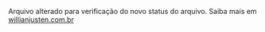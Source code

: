 Arquivo alterado para verificação do novo status do arquivo.
Saiba mais em [willianjusten.com.br](http://willianjusten.com.br)